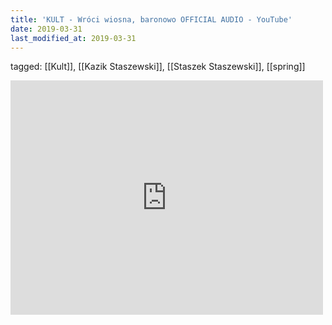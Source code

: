 ```yaml
---
title: 'KULT - Wróci wiosna, baronowo OFFICIAL AUDIO - YouTube'
date: 2019-03-31
last_modified_at: 2019-03-31
---
```

tagged: [[Kult]], [[Kazik Staszewski]], [[Staszek Staszewski]], [[spring]]
<iframe allow="accelerometer; autoplay; clipboard-write; encrypted-media; gyroscope; picture-in-picture" allowfullscreen="" frameborder="0" height="375" id="youtube_iframe" src="https://www.youtube.com/embed/CGVGsvhyy5M?feature=oembed&amp;enablejsapi=1&amp;origin=https://safe.txmblr.com&amp;wmode=opaque" width="500"></iframe>